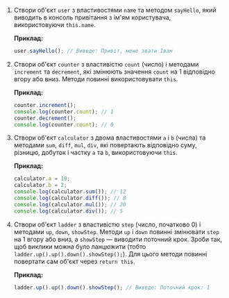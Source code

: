 1. Створи об'єкт `user` з властивостями `name` та методом `sayHello`, який виводить в консоль привітання з ім'ям користувача, використовуючи `this.name`.
   
   **Приклад:**
   ```js
   user.sayHello(); // Виведе: Привіт, мене звати Іван
   ```

2. Створи об'єкт `counter` з властивістю `count` (число) і методами `increment` та `decrement`, які змінюють значення `count` на 1 відповідно вгору або вниз. Методи повинні використовувати `this`.
   
   **Приклад:**
   ```js
   counter.increment();
   console.log(counter.count); // 1
   counter.decrement();
   console.log(counter.count); // 0
   ```

3. Створи об'єкт `calculator` з двома властивостями `a` і `b` (числа) та методами `sum`, `diff`, `mul`, `div`, які повертають відповідно суму, різницю, добуток і частку `a` та `b`, використовуючи `this`.
   
   **Приклад:**
   ```js
   calculator.a = 10;
   calculator.b = 2;
   console.log(calculator.sum()); // 12
   console.log(calculator.diff()); // 8
   console.log(calculator.mul()); // 20
   console.log(calculator.div()); // 5
   ```

4. Створи об'єкт `ladder` з властивістю `step` (число, початково 0) і методами `up`, `down`, `showStep`. Методи `up` і `down` повинні змінювати `step` на 1 вгору або вниз, а `showStep` — виводити поточний крок. Зроби так, щоб виклики можна було ланцюжити (тобто `ladder.up().up().down().showStep();`). Для цього методи повинні повертати сам об'єкт через `return this`.
   
   **Приклад:**
   ```js
   ladder.up().up().down().showStep(); // Виведе: Поточний крок: 1
   ```
